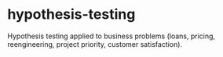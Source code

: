 # hypothesis-testing
Hypothesis testing applied to business problems (loans, pricing, reengineering, project priority, customer satisfaction).
